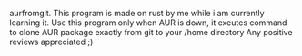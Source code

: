 aurfromgit.
This program is made on rust by me while i am currently learning it.
Use this program only when AUR is down, it exeutes command to clone AUR package exactly from git to your /home directory
Any positive reviews appreciated ;)
